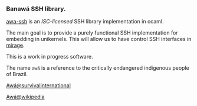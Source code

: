 ### Banawá SSH library.

[awa-ssh](http://www.github.com/haesbaert/awa-ssh) is an
_ISC-licensed_ SSH library implementation in ocaml.

The main goal is to provide a purely functional SSH implementation for embedding
in unikernels. This will allow us to have control SSH interfaces in
[mirage](https://mirage.io).

This is a work in progress software.

The name `awá` is a reference to the critically endangered indigenous people of
Brazil.

[Awá@survivalinternational](http://www.survivalinternational.org/awa)

[Awá@wikipedia](https://en.wikipedia.org/wiki/Awá-Guajá_people)
